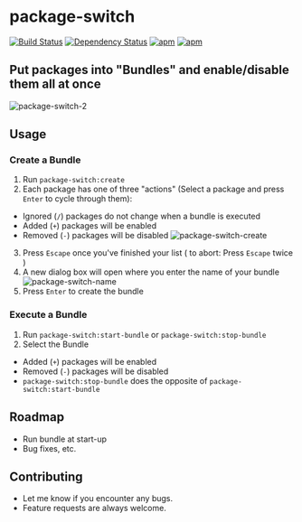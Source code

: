 package-switch
==============
[![Build Status](https://travis-ci.org/deprint/package-switch.svg)](https://travis-ci.org/deprint/package-switch) [![Dependency Status](https://david-dm.org/deprint/package-switch.svg)](https://david-dm.org/deprint/package-switch) [![apm](https://img.shields.io/apm/dm/package-switch.svg)](https://github.com/deprint/package-switch) [![apm](https://img.shields.io/apm/v/package-switch.svg)](https://github.com/deprint/package-switch)

## Put packages into "Bundles" and enable/disable them all at once
![package-switch-2](https://cloud.githubusercontent.com/assets/7817714/8269467/947642ce-17a9-11e5-8602-3a1de749edd1.png)

## Usage
### Create a Bundle
1. Run `package-switch:create`
2. Each package has one of three "actions" (Select a package and press `Enter` to cycle through them):
  * Ignored (`/`) packages do not change when a bundle is executed
  * Added (`+`) packages will be enabled
  * Removed (`-`) packages will be disabled
![package-switch-create](https://cloud.githubusercontent.com/assets/7817714/8269547/deb667ca-17ad-11e5-9124-b5c3a4f42e74.png)
3. Press `Escape` once you've finished your list ( to abort: Press `Escape` twice )
4. A new dialog box will open where you enter the name of your bundle
![package-switch-name](https://cloud.githubusercontent.com/assets/7817714/8269546/d4a422ae-17ad-11e5-8384-8a9b72a9fd92.png)
5. Press `Enter` to create the bundle

### Execute a Bundle
1. Run `package-switch:start-bundle` or `package-switch:stop-bundle`
2. Select the Bundle
  * Added (`+`) packages will be enabled
  * Removed (`-`) packages will be disabled
  * `package-switch:stop-bundle` does the opposite of `package-switch:start-bundle`

## Roadmap
* Run bundle at start-up
* Bug fixes, etc.

## Contributing
* Let me know if you encounter any bugs.
* Feature requests are always welcome.
